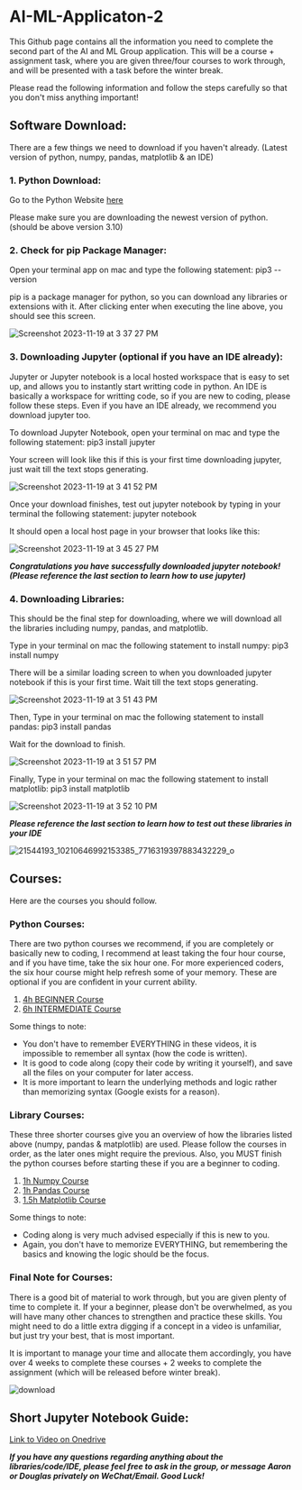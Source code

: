 # AI-ML-Applicaton-2
This Github page contains all the information you need to complete the second part of the AI and ML Group application. This will be a course + assignment task, where you are given three/four courses to work through, and will be presented with a task before the winter break.

Please read the following information and follow the steps carefully so that you don't miss anything important!

## Software Download:
There are a few things we need to download if you haven't already. (Latest version of python, numpy, pandas, matplotlib & an IDE)

### 1. Python Download:
Go to the Python Website [here](https://www.python.org/downloads/)

Please make sure you are downloading the newest version of python. (should be above version 3.10)

### 2. Check for pip Package Manager:
Open your terminal app on mac and type the following statement: pip3 --version

pip is a package manager for python, so you can download any libraries or extensions with it. After clicking enter when executing the line above, you should see this screen. 

![Screenshot 2023-11-19 at 3 37 27 PM](https://github.com/AaronGWang/AI-ML-Applicaton-2/assets/145851064/d175ce1f-f669-4c5d-964e-c176e4b0a1ee)

### 3. Downloading Jupyter (optional if you have an IDE already):
Jupyter or Jupyter notebook is a local hosted workspace that is easy to set up, and allows you to instantly start writting code in python. An IDE is basically a workspace for writting code, so if you are new to coding, please follow these steps. Even if you have an IDE already, we recommend you download jupyter too.

To download Jupyter Notebook, open your terminal on mac and type the following statement: pip3 install jupyter

Your screen will look like this if this is your first time downloading jupyter, just wait till the text stops generating.

![Screenshot 2023-11-19 at 3 41 52 PM](https://github.com/AaronGWang/AI-ML-Applicaton-2/assets/145851064/f2c7ea2c-363c-4058-8e28-9162df972c56)

Once your download finishes, test out jupyter notebook by typing in your terminal the following statement: jupyter notebook

It should open a local host page in your browser that looks like this:

![Screenshot 2023-11-19 at 3 45 27 PM](https://github.com/AaronGWang/AI-ML-Applicaton-2/assets/145851064/e3144084-0529-494d-93c5-11dd5269e22a)

***Congratulations you have successfully downloaded jupyter notebook! (Please reference the last section to learn how to use jupyter)***

### 4. Downloading Libraries:
This should be the final step for downloading, where we will download all the libraries including numpy, pandas, and matplotlib.

Type in your terminal on mac the following statement to install numpy: pip3 install numpy

There will be a similar loading screen to when you downloaded jupyter notebook if this is your first time. Wait till the text stops generating.

![Screenshot 2023-11-19 at 3 51 43 PM](https://github.com/AaronGWang/AI-ML-Applicaton-2/assets/145851064/40f5729c-5487-41a9-948e-d7ef84e0f80b)

Then, Type in your terminal on mac the following statement to install pandas: pip3 install pandas

Wait for the download to finish.

![Screenshot 2023-11-19 at 3 51 57 PM](https://github.com/AaronGWang/AI-ML-Applicaton-2/assets/145851064/5007c2f5-554e-4eb1-9f5e-c23f55816252)

Finally, Type in your terminal on mac the following statement to install matplotlib: pip3 install matplotlib

![Screenshot 2023-11-19 at 3 52 10 PM](https://github.com/AaronGWang/AI-ML-Applicaton-2/assets/145851064/28756239-6c11-4755-b310-ff038408cc14)

***Please reference the last section to learn how to test out these libraries in your IDE***

![21544193_10210646992153385_7716319397883432229_o](https://github.com/AaronGWang/AI-ML-Applicaton-2/assets/145851064/e48fbbf9-4ac2-45d6-8cd5-01db0eba590a)

## Courses:
Here are the courses you should follow. 

### Python Courses:
There are two python courses we recommend, if you are completely or basically new to coding, I recommend at least taking the four hour course, and if you have time, take the six hour one. For more experienced coders, the six hour course might help refresh some of your memory. These are optional if you are confident in your current ability.

1. [4h BEGINNER Course](https://www.youtube.com/watch?v=rfscVS0vtbw)
2. [6h INTERMEDIATE Course](https://www.youtube.com/watch?v=HGOBQPFzWKo)

Some things to note:
- You don't have to remember EVERYTHING in these videos, it is impossible to remember all syntax (how the code is written).
- It is good to code along (copy their code by writing it yourself), and save all the files on your computer for later access.
- It is more important to learn the underlying methods and logic rather than memorizing syntax (Google exists for a reason).

### Library Courses:
These three shorter courses give you an overview of how the libraries listed above (numpy, pandas & matplotlib) are used. Please follow the courses in order, as the later ones might require the previous. Also, you MUST finish the python courses before starting these if you are a beginner to coding.

1. [1h Numpy Course](https://www.youtube.com/watch?v=9JUAPgtkKpI)
2. [1h Pandas Course](https://www.youtube.com/watch?v=vmEHCJofslg)
3. [1.5h Matplotlib Course](https://www.youtube.com/watch?v=3Xc3CA655Y4)

Some things to note:
- Coding along is very much advised especially if this is new to you.
- Again, you don't have to memorize EVERYTHING, but remembering the basics and knowing the logic should be the focus.

### Final Note for Courses:
There is a good bit of material to work through, but you are given plenty of time to complete it. If your a beginner, please don't be overwhelmed, as you will have many other chances to strengthen and practice these skills. You might need to do a little extra digging if a concept in a video is unfamiliar, but just try your best, that is most important.

It is important to manage your time and allocate them accordingly, you have over 4 weeks to complete these courses + 2 weeks to complete the assignment (which will be released before winter break).

![download](https://github.com/AaronGWang/AI-ML-Applicaton-2/assets/145851064/7db473a8-b508-45b5-9f05-61d90990a462)

## Short Jupyter Notebook Guide:

[Link to Video on Onedrive](https://saschina-my.sharepoint.com/:v:/g/personal/aaron01px2026_saschina_org/ETjhmj4xqqxLs450ueGxiFwBkHLFsMyuLLjIP-nmzdXiiw?nav=eyJyZWZlcnJhbEluZm8iOnsicmVmZXJyYWxBcHAiOiJPbmVEcml2ZUZvckJ1c2luZXNzIiwicmVmZXJyYWxBcHBQbGF0Zm9ybSI6IldlYiIsInJlZmVycmFsTW9kZSI6InZpZXciLCJyZWZlcnJhbFZpZXciOiJNeUZpbGVzTGlua0RpcmVjdCJ9fQ&e=ruY5Vy)

***If you have any questions regarding anything about the libraries/code/IDE, please feel free to ask in the group, or message Aaron or Douglas privately on WeChat/Email. Good Luck!***

